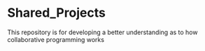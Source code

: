 # Shared_Projects
This repository is for developing a better understanding as to how collaborative programming works
